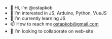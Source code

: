 - 👋 Hi, I’m @ostapkob
- 👀 I’m interested in JS, Arduino, Python, VueJS 
- 🌱 I’m currently learning JS
- 📫 How to reach me ostapkob@gmail.com
- 💞️ I’m looking to collaborate on web-site
